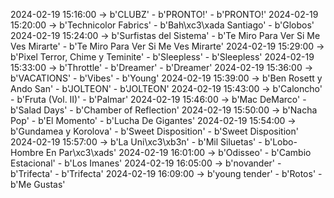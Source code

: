 2024-02-19 15:16:00 -> b'CLUBZ' - b'PRONTO!' - b'PRONTO!'
2024-02-19 15:20:00 -> b'Technicolor Fabrics' - b'Bah\xc3\xada Santiago' - b'Globos'
2024-02-19 15:24:00 -> b'Surfistas del Sistema' - b'Te Miro Para Ver Si Me Ves Mirarte' - b'Te Miro Para Ver Si Me Ves Mirarte'
2024-02-19 15:29:00 -> b'Pixel Terror, Chime y Teminite' - b'Sleepless' - b'Sleepless'
2024-02-19 15:33:00 -> b'Throttle' - b'Dreamer' - b'Dreamer'
2024-02-19 15:36:00 -> b'VACATIONS' - b'Vibes' - b'Young'
2024-02-19 15:39:00 -> b'Ben Rosett y Ando San' - b'JOLTEON' - b'JOLTEON'
2024-02-19 15:43:00 -> b'Caloncho' - b'Fruta (Vol. II)' - b'Palmar'
2024-02-19 15:46:00 -> b'Mac DeMarco' - b'Salad Days' - b'Chamber of Reflection'
2024-02-19 15:50:00 -> b'Nacha Pop' - b'El Momento' - b'Lucha De Gigantes'
2024-02-19 15:54:00 -> b'Gundamea y Korolova' - b'Sweet Disposition' - b'Sweet Disposition'
2024-02-19 15:57:00 -> b'La Uni\xc3\xb3n' - b'Mil Siluetas' - b'Lobo-Hombre En Par\xc3\xads'
2024-02-19 16:01:00 -> b'Odisseo' - b'Cambio Estacional' - b'Los Imanes'
2024-02-19 16:05:00 -> b'novander' - b'Trifecta' - b'Trifecta'
2024-02-19 16:09:00 -> b'young tender' - b'Rotos' - b'Me Gustas'
